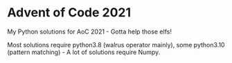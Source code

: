 # Advent of Code 2021

My Python solutions for AoC 2021 - Gotta help those elfs!

Most solutions require python3.8 (walrus operator mainly), some python3.10 (pattern matching) - A lot of solutions require Numpy.
